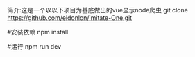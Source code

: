 

简介:这是一个以以下项目为基底做出的vue显示node爬虫
git clone https://github.com/eidonlon/imitate-One.git

#安装依赖
npm install

#运行
npm run dev

